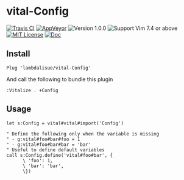 vital-Config
==============================================================================
[![Travis CI](https://img.shields.io/travis/lambdalisue/vital-Config/master.svg?style=flat-square&label=Travis%20CI)](https://travis-ci.org/lambdalisue/vital-Config)
[![AppVeyor](https://img.shields.io/appveyor/ci/lambdalisue/vital-Config/master.svg?style=flat-square&label=AppVeyor)](https://ci.appveyor.com/project/lambdalisue/vital-Config/branch/master)
![Version 1.0.0](https://img.shields.io/badge/version-1.0.0-yellow.svg?style=flat-square)
![Support Vim 7.4 or above](https://img.shields.io/badge/support-Vim%207.4%20or%20above-yellowgreen.svg?style=flat-square)
[![MIT License](https://img.shields.io/badge/license-MIT-blue.svg?style=flat-square)](LICENSE.md)
[![Doc](https://img.shields.io/badge/doc-%3Ah%20vital---Config-orange.svg?style=flat-square)](doc/vital-app-config.txt)


Install
-------------------------------------------------------------------------------

```vim
Plug 'lambdalisue/vital-Config'
```

And call the following to bundle this plugin

```vim
:Vitalize . +Config
```

Usage
-------------------------------------------------------------------------------

```vim
let s:Config = vital#vital#import('Config')

" Define the following only when the variable is missing
" - g:vital#foo#bar#foo = 1
" - g:vital#foo#bar#bar = 'bar'
" Useful to define default variables
call s:Config.define('vital#foo#bar', {
      \ 'foo': 1,
      \ 'bar': 'bar',
      \})
```

